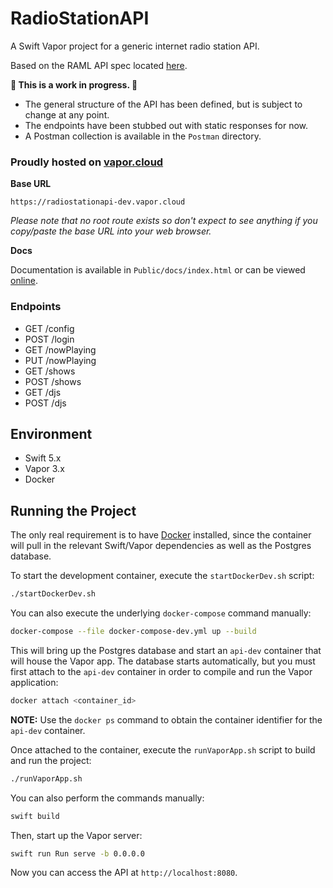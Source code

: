 # RadioStationAPI
A Swift Vapor project for a generic internet radio station API.

Based on the RAML API spec located [here](https://github.com/tylermilner/RadioStationAPISpec).

**🚧 This is a work in progress. 🚧**
* The general structure of the API has been defined, but is subject to change at any point.
* The endpoints have been stubbed out with static responses for now.
* A Postman collection is available in the `Postman` directory.

### Proudly hosted on [vapor.cloud](https://vapor.cloud)
**Base URL**

`https://radiostationapi-dev.vapor.cloud`

*Please note that no root route exists so don't expect to see anything if you copy/paste the base URL into your web browser.*

**Docs**

Documentation is available in `Public/docs/index.html` or can be viewed [online](https://radiostationapi-dev.vapor.cloud/docs/index.html).

### Endpoints

* GET /config
* POST /login
* GET /nowPlaying
* PUT /nowPlaying
* GET /shows
* POST /shows
* GET /djs
* POST /djs

 ## Environment

* Swift 5.x
* Vapor 3.x
* Docker

## Running the Project

The only real requirement is to have [Docker](https://www.docker.com) installed, since the container will pull in the relevant Swift/Vapor dependencies as well as the Postgres database.

To start the development container, execute the `startDockerDev.sh` script:

```bash
./startDockerDev.sh
```

You can also execute the underlying `docker-compose` command manually:

```bash
docker-compose --file docker-compose-dev.yml up --build
```

This will bring up the Postgres database and start an `api-dev` container that will house the Vapor app. The database starts automatically, but you must first attach to the `api-dev` container in order to compile and run the Vapor application:

```bash
docker attach <container_id>
```

**NOTE:** Use the `docker ps` command to obtain the container identifier for the `api-dev` container.

Once attached to the container, execute the `runVaporApp.sh` script to build and run the project:

```bash
./runVaporApp.sh
```

You can also perform the commands manually:

```bash
swift build
```

Then, start up the Vapor server:

```bash
swift run Run serve -b 0.0.0.0
```

Now you can access the API at `http://localhost:8080`.
